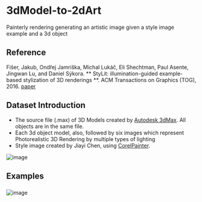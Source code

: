 # 3dModel-to-2dArt

Painterly rendering 
generating an artistic image given a style image example and a 3d object

## Reference

Fišer, Jakub, Ondřej Jamriška, Michal Lukáč, Eli Shechtman, Paul Asente, Jingwan Lu, and Daniel Sýkora. ** StyLit: illumination-guided example-based stylization of 3D renderings **. ACM Transactions on Graphics (TOG), 2016. [paper](https://dl.acm.org/citation.cfm?id=2925948)


## Dataset Introduction 

* The source file (.max) of 3D Models created by [Autodesk 3dMax](https://www.autodesk.com/products/3ds-max/overview). All objects are in the same file.
* Each 3d object model, also, followed by six images which represent  Photorealistic 3D Rendering by multiple types of lighting
* Style image created by Jiayi Chen, using [CorelPainter](https://www.painterartist.com/en/product/painter/?sourceid=ptr2020-xx-ppc_brkws&x-vehicle=ppc_brkws&gclid=EAIaIQobChMInrG05eLl5AIVzw0rCh1_jwf1EAAYASAAEgK-avD_BwE).

 ![image](https://github.com/jia-yi-chen/3dModel-to-2dArt/blob/master/dataset_intro/1.jpg)
 
## Examples

### 

 ![image](https://github.com/jia-yi-chen/3dModel-to-2dArt/blob/master/dataset_intro/2.jpg)